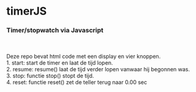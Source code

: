 # timerJS

<h3>Timer/stopwatch via Javascript</h3><br><br>
Deze repo bevat html code met een display en vier knoppen.<br>
1. start: start de timer en laat de tijd lopen.<br>
2. resume: resume() laat de tijd verder lopen vanwaar hij begonnen was.<br>
3. stop: functie stop() stopt de tijd. <br>
4. reset: functie reset() zet de teller terug naar 0.00 sec<br>
